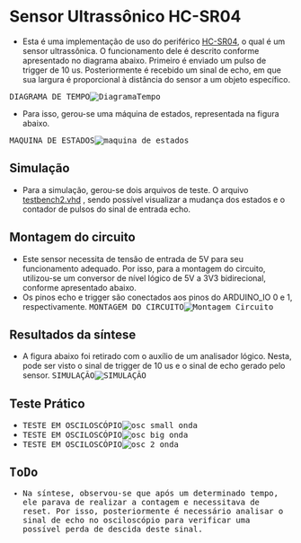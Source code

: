# Sensor Ultrassônico HC-SR04
- Esta é uma implementação de uso do periférico [HC-SR04](https://cdn.sparkfun.com/datasheets/Sensors/Proximity/HCSR04.pdf), o qual é um sensor ultrassônica. O funcionamento dele é descrito conforme apresentado no diagrama abaixo. Primeiro é enviado um pulso de trigger de 10 us. Posteriormente é recebido um sinal de echo, em que sua largura é proporcional à distância do sensor a um objeto específico.

<kbd>DIAGRAMA DE TEMPO![DiagramaTempo](https://github.com/lirahc/hcsr04_pld_ultrassonic/assets/49963038/ec08f287-c4fc-4ad3-9d37-afcda94749b8)</kbd>

- Para isso, gerou-se uma máquina de estados, representada na figura abaixo.

<kbd>MAQUINA DE ESTADOS![maquina_de_estados](https://github.com/lirahc/hcsr04_pld_ultrassonic/assets/49963038/d9e81335-5bad-4bd1-9e12-e6f57d76553d)</kbd>

## Simulação
- Para a simulação, gerou-se dois arquivos de teste. O arquivo [testbench2.vhd](/peripherals/hcsr04_ultrassonic_sensor) , sendo possível visualizar a mudança dos estados e o contador de pulsos do sinal de entrada echo.

## Montagem do circuito
- Este sensor necessita de tensão de entrada de 5V para seu funcionamento adequado. Por isso, para a montagem do circuito, utilizou-se um conversor de nível lógico de 5V a 3V3 bidirecional, conforme apresentado abaixo.
- Os pinos echo e trigger são conectados aos pinos do ARDUINO_IO 0 e 1, respectivamente.
<kbd>MONTAGEM DO CIRCUITO![Montagem_Circuito](https://github.com/lirahc/hcsr04_pld_ultrassonic/assets/49963038/b922cfb7-0732-47e0-84f6-5f686ca8940d)<kbd>

## Resultados da síntese
- A figura abaixo foi retirado com o auxílio de um analisador lógico. Nesta, pode ser visto o sinal de trigger de 10 us e o sinal de echo gerado pelo sensor.
<kbd>SIMULAÇÃO![SIMULAÇÃO](https://github.com/lirahc/hcsr04_pld_ultrassonic/assets/49963038/53c80034-e160-429f-b757-f160ba7e3769)<kbd>

## Teste Prático
- <kbd>TESTE EM OSCILOSCÓPIO![osc_small_onda](https://github.com/lirahc/hcsr04_pld_ultrassonic/assets/49963038/1ae7c6e8-e484-4fdb-81b3-f5fc703d5f0d)<kbd>
- <kbd>TESTE EM OSCILOSCÓPIO![osc_big_onda](https://github.com/lirahc/hcsr04_pld_ultrassonic/assets/49963038/bfcf183d-06a4-4807-a2d7-b30557ede34b)<kbd>
- <kbd>TESTE EM OSCILOSCÓPIO![osc_2_onda](https://github.com/lirahc/hcsr04_pld_ultrassonic/assets/49963038/91d3e51a-c8cf-45a9-a008-ebd8bd8690b5)<kbd>
<kbd>

## ToDo
- Na síntese, observou-se que após um determinado tempo, ele parava de realizar a contagem e necessitava de reset. Por isso, posteriormente é necessário analisar o sinal de echo no osciloscópio para verificar uma possível perda de descida deste sinal.
